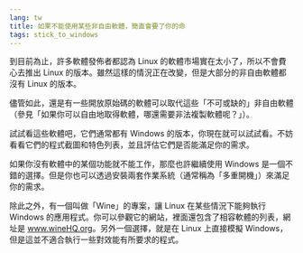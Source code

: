 ```yaml
---
lang: tw
title: 如果不能使用某些非自由軟體，簡直會要了你的命
tags: stick_to_windows
---
```


到目前為止，許多軟體發佈者都認為 Linux 的軟體市場實在太小了，所以不會費心去推出 Linux 的版本。雖然這樣的情況正在改變，但是大部分的非自由軟體都沒有 Linux 的版本。

儘管如此，還是有一些開放原始碼的軟體可以取代這些「不可或缺的」非自由軟體（參見「如果你可以自由地取得軟體，哪還需要非法複製軟體呢？」）。

試試看這些軟體吧，它們通常都有 Windows 的版本，你現在就可以試試看。不妨看看它們的程式截圖和特色列表，並且評估它們是否能滿足你的需求。

如果你沒有軟體中的某個功能就不能工作，那麼也許繼續使用 Windows 是一個不錯的選擇。但是你也可以透過安裝兩套作業系統（通常稱為「多重開機」）來滿足你的需求。


除此之外，有一個叫做「Wine」的專案，讓 Linux 在某些情況下能夠執行 Windows 的應用程式。你可以參觀它的網站，裡面還包含了相容軟體的列表，網址是 <a href="http://www.winehq.org/">www.wineHQ.org</a>。另外一個選擇，就是在 Linux 上直接模擬 Windows，但是這並不適合執行一些對效能有所要求的程式。

 